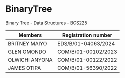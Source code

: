 # BinaryTree
Binary Tree - Data Structures  -  BCS225

| Members        | Registration number |
| -------------  | -------------       |
| BRITNEY MAIYO  | EDS/B/01-04063/2024 |
| GLEN OMONDO    | COM/B/01-00102/2023 |
| OLWICHI ANYONA | COM/B/01-00122/2022 |
| JAMES OTIPA    | COM/B/01-56390/2022 |
